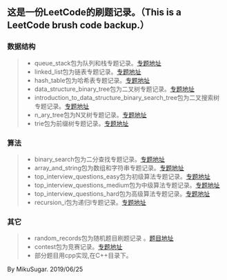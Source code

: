 ## 这是一份LeetCode的刷题记录。（This is a LeetCode brush code backup.）

### 数据结构

> * queue_stack包为队列和栈专题记录。[专题地址](https://leetcode-cn.com/explore/learn/card/queue-stack/)
> *  linked_list包为链表专题记录。[专题地址](https://leetcode-cn.com/explore/learn/card/linked-list/)
> * hash_table包为哈希表专题记录。[专题地址](https://leetcode-cn.com/explore/learn/card/hash-table/)
> * data_structure_binary_tree包为二叉树专题记录。[专题地址](https://leetcode-cn.com/explore/learn/card/data-structure-binary-tree/)
> * introduction_to_data_structure_binary_search_tree包为二叉搜索树专题记录。[专题地址](https://leetcode-cn.com/explore/learn/card/introduction-to-data-structure-binary-search-tree/)
> * n_ary_tree包为N叉树专题记录。[专题地址](https://leetcode-cn.com/explore/learn/card/n-ary-tree/)
> * trie包为前缀树专题记录。[专题地址](https://leetcode-cn.com/explore/learn/card/trie/)

### 算法

> * binary_search包为二分查找专题记录。[专题地址](https://leetcode-cn.com/explore/learn/card/binary-search/)
> * array_and_string包为数组和字符串专题记录。[专题地址](https://leetcode-cn.com/explore/learn/card/array-and-string/)
> * top_interview_questions_easy包为初级算法专题记录。[专题地址](https://leetcode-cn.com/explore/featured/card/top-interview-questions-easy/)
> * top_interview_questions_medium包为中级算法专题记录。[专题地址](https://leetcode-cn.com/explore/interview/card/top-interview-questions-medium/29/array-and-strings/)
> * top_interview_questions_hard包为高级算法专题记录。[专题地址](https://leetcode-cn.com/explore/interview/card/top-interview-questions-hard)
> * recursion_i包为递归I专题记录。[专题地址](https://leetcode-cn.com/explore/orignial/card/recursion-i/)

### 其它

> * random_records包为随机题目刷题记录  。[题目地址](https://leetcode-cn.com/problemset/all/)
> * contest包为竞赛记录。[专题地址](https://leetcode-cn.com/contest/)
> * 部分题目用cpp实现,在C++目录下。



By MikuSugar. 2019/06/25